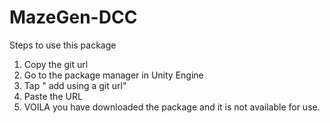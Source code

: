 # MazeGen-DCC
Steps to use this package 
1. Copy the git url 
2. Go to the package manager in Unity Engine
3. Tap " add using a git url"
4. Paste the URL
5. VOILA you have downloaded the package and it is not available for use.
